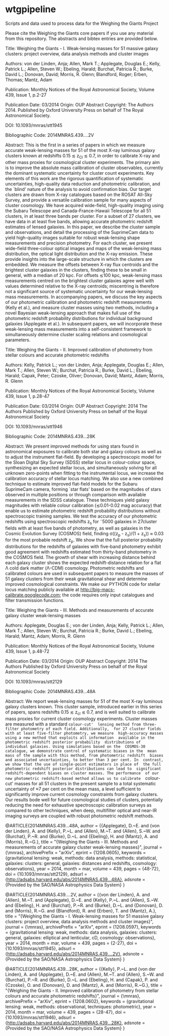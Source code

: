 # wtgpipeline
Scripts and data used to process data for the Weighing the Giants Project

Please cite the Weighing the Giants core papers if you use any material from this repository. The abstracts and bibtex entries are provided below.



Title:              Weighing the Giants - I. Weak-lensing masses for 51 
                    massive galaxy clusters: project overview, data 
                    analysis methods and cluster images
                    
Authors:            von der Linden, Anja; Allen, Mark T.;
                    Applegate, Douglas E.; Kelly, Patrick L.;
                    Allen, Steven W.; Ebeling, Harald;
                    Burchat, Patricia R.; Burke, David L.;
                    Donovan, David; Morris, R. Glenn; Blandford, Roger;
                    Erben, Thomas; Mantz, Adam
                    
Publication:        Monthly Notices of the Royal Astronomical Society, 
                    Volume 439, Issue 1, p.2-27
                    
Publication Date:   03/2014
Origin:             OUP
Abstract Copyright: The Authors 2014. Published by Oxford University 
                    Press on behalf of The Royal Astronomical Society.

DOI:                10.1093/mnras/stt1945

Bibliographic Code: 2014MNRAS.439....2V

Abstract: This is the first in a series of papers in which we measure accurate 
weak-lensing masses for 51 of the most X-ray luminous galaxy clusters 
known at redshifts 0.15 ≲ z<SUB>Cl</SUB> ≲ 0.7, in order to 
calibrate X-ray and other mass proxies for cosmological cluster 
experiments. The primary aim is to improve the absolute mass calibration 
of cluster observables, currently the dominant systematic uncertainty 
for cluster count experiments. Key elements of this work are the 
rigorous quantification of systematic uncertainties, high-quality data 
reduction and photometric calibration, and the `blind' nature of the 
analysis to avoid confirmation bias. Our target clusters are drawn from 
X-ray catalogues based on the ROSAT All-Sky Survey, and provide a 
versatile calibration sample for many aspects of cluster cosmology. We 
have acquired wide-field, high-quality imaging using the Subaru 
Telescope and Canada-France-Hawaii Telescope for all 51 clusters, in at 
least three bands per cluster. For a subset of 27 clusters, we have data 
in at least five bands, allowing accurate photometric redshift estimates 
of lensed galaxies. In this paper, we describe the cluster sample and 
observations, and detail the processing of the SuprimeCam data to yield 
high-quality images suitable for robust weak-lensing shape measurements 
and precision photometry. For each cluster, we present wide-field 
three-colour optical images and maps of the weak-lensing mass 
distribution, the optical light distribution and the X-ray emission. 
These provide insights into the large-scale structure in which the 
clusters are embedded. We measure the offsets between X-ray flux 
centroids and the brightest cluster galaxies in the clusters, finding 
these to be small in general, with a median of 20 kpc. For offsets 
≲100 kpc, weak-lensing mass measurements centred on the brightest 
cluster galaxies agree well with values determined relative to the X-ray 
centroids; miscentring is therefore not a significant source of 
systematic uncertainty for our weak-lensing mass measurements. In 
accompanying papers, we discuss the key aspects of our photometric 
calibration and photometric redshift measurements (Kelly et al.), and 
measure cluster masses using two methods, including a novel Bayesian 
weak-lensing approach that makes full use of the photometric redshift 
probability distributions for individual background galaxies (Applegate 
et al.). In subsequent papers, we will incorporate these weak-lensing 
mass measurements into a self-consistent framework to simultaneously 
determine cluster scaling relations and cosmological parameters. 




Title:              Weighing the Giants - II. Improved calibration of 
                    photometry from stellar colours and accurate 
                    photometric redshifts
                    
Authors:            Kelly, Patrick L.; von der Linden, Anja;
                    Applegate, Douglas E.; Allen, Mark T.;
                    Allen, Steven W.; Burchat, Patricia R.;
                    Burke, David L.; Ebeling, Harald; Capak, Peter;
                    Czoske, Oliver; Donovan, David; Mantz, Adam;
                    Morris, R. Glenn
                    
Publication:        Monthly Notices of the Royal Astronomical Society, 
                    Volume 439, Issue 1, p.28-47
                    
Publication Date:   03/2014
Origin:             OUP
Abstract Copyright: 2014 The Authors Published by Oxford University 
                    Press on behalf of the Royal Astronomical Society

DOI:                10.1093/mnras/stt1946

Bibliographic Code: 2014MNRAS.439...28K

Abstract: We present improved methods for using stars found in astronomical 
exposures to calibrate both star and galaxy colours as well as to adjust 
the instrument flat-field. By developing a spectroscopic model for the 
Sloan Digital Sky Survey (SDSS) stellar locus in colour-colour space, 
synthesizing an expected stellar locus, and simultaneously solving for 
all unknown zero-points when fitting to the instrumental locus, we 
increase the calibration accuracy of stellar locus matching. We also use 
a new combined technique to estimate improved flat-field models for the 
Subaru SuprimeCam camera, forming `star flats' based on the magnitudes 
of stars observed in multiple positions or through comparison with 
available measurements in the SDSS catalogue. These techniques yield 
galaxy magnitudes with reliable colour calibration (≲0.01-0.02 mag 
accuracy) that enable us to estimate photometric redshift probability 
distributions without spectroscopic training samples. We test the 
accuracy of our photometric redshifts using spectroscopic redshifts 
z<SUB>s</SUB> for ˜5000 galaxies in 27cluster fields with at least 
five bands of photometry, as well as galaxies in the Cosmic Evolution 
Survey (COSMOS) field, finding σ((z<SUB>p</SUB> - 
z<SUB>s</SUB>)/(1 + z<SUB>s</SUB>)) ≈ 0.03 for the most probable 
redshift z<SUB>p</SUB>. We show that the full posterior probability 
distributions for the redshifts of galaxies with five-band photometry 
exhibit good agreement with redshifts estimated from thirty-band 
photometry in the COSMOS field. The growth of shear with increasing 
distance behind each galaxy cluster shows the expected redshift-distance 
relation for a flat Λ cold dark matter (Λ-CDM) cosmology. 
Photometric redshifts and calibrated colours are used in subsequent 
papers to measure the masses of 51 galaxy clusters from their weak 
gravitational shear and determine improved cosmological constraints. We 
make our PYTHON code for stellar locus matching publicly available at 
http://big-macs-calibrate.googlecode.com; the code requires only input 
catalogues and filter transmission functions. 

Title:              Weighing the Giants - III. Methods and measurements 
                    of accurate galaxy cluster weak-lensing masses
                    
Authors:            Applegate, Douglas E.; von der Linden, Anja;
                    Kelly, Patrick L.; Allen, Mark T.; Allen, Steven W.;
                    Burchat, Patricia R.; Burke, David L.;
                    Ebeling, Harald; Mantz, Adam; Morris, R. Glenn
                    
Publication:        Monthly Notices of the Royal Astronomical Society, 
                    Volume 439, Issue 1, p.48-72
                    
Publication Date:   03/2014
Origin:             OUP
Abstract Copyright: 2014 The Authors Published by Oxford University 
                    Press on behalf of the Royal Astronomical Society

DOI:                10.1093/mnras/stt2129

Bibliographic Code: 2014MNRAS.439...48A

Abstract: We report weak-lensing masses for 51 of the most X-ray luminous galaxy 
clusters known. This cluster sample, introduced earlier in this series 
of papers, spans redshifts 0.15 ≲ z<SUB>cl</SUB> ≲ 0.7, and is 
well suited to calibrate mass proxies for current cluster cosmology 
experiments. Cluster masses are measured with a standard `colour-cut' 
lensing method from three-filter photometry of each field. Additionally, 
for 27 cluster fields with at least five-filter photometry, we measure 
high-accuracy masses using a new method that exploits all information 
available in the photometric redshift posterior probability 
distributions of individual galaxies. Using simulations based on the 
COSMOS-30 catalogue, we demonstrate control of systematic biases in the 
mean mass of the sample with this method, from photometric redshift 
biases and associated uncertainties, to better than 3 per cent. In 
contrast, we show that the use of single-point estimators in place of 
the full photometric redshift posterior distributions can lead to 
significant redshift-dependent biases on cluster masses. The performance 
of our new photometric redshift-based method allows us to calibrate 
`colour-cut' masses for all 51 clusters in the present sample to a total 
systematic uncertainty of ≈7 per cent on the mean mass, a level 
sufficient to significantly improve current cosmology constraints from 
galaxy clusters. Our results bode well for future cosmological studies 
of clusters, potentially reducing the need for exhaustive spectroscopic 
calibration surveys as compared to other techniques, when deep, 
multifilter optical and near-IR imaging surveys are coupled with robust 
photometric redshift methods. 







@ARTICLE{2014MNRAS.439...48A,
   author = {{Applegate}, D.~E. and {von der Linden}, A. and {Kelly}, P.~L. and 
	{Allen}, M.~T. and {Allen}, S.~W. and {Burchat}, P.~R. and {Burke}, D.~L. and 
	{Ebeling}, H. and {Mantz}, A. and {Morris}, R.~G.},
    title = "{Weighing the Giants - III. Methods and measurements of accurate galaxy cluster weak-lensing masses}",
  journal = {\mnras},
archivePrefix = "arXiv",
   eprint = {1208.0605},
 keywords = {gravitational lensing: weak, methods: data analysis, methods: statistical, galaxies: clusters: general, galaxies: distances and redshifts, cosmology: observations},
     year = 2014,
    month = mar,
   volume = 439,
    pages = {48-72},
      doi = {10.1093/mnras/stt2129},
   adsurl = {http://adsabs.harvard.edu/abs/2014MNRAS.439...48A},
  adsnote = {Provided by the SAO/NASA Astrophysics Data System}
}

@ARTICLE{2014MNRAS.439....2V,
   author = {{von der Linden}, A. and {Allen}, M.~T. and {Applegate}, D.~E. and 
	{Kelly}, P.~L. and {Allen}, S.~W. and {Ebeling}, H. and {Burchat}, P.~R. and 
	{Burke}, D.~L. and {Donovan}, D. and {Morris}, R.~G. and {Blandford}, R. and 
	{Erben}, T. and {Mantz}, A.},
    title = "{Weighing the Giants - I. Weak-lensing masses for 51 massive galaxy clusters: project overview, data analysis methods and cluster images}",
  journal = {\mnras},
archivePrefix = "arXiv",
   eprint = {1208.0597},
 keywords = {gravitational lensing: weak, methods: data analysis, galaxies: clusters: general, galaxies: elliptical and lenticular, cD, cosmology: observations},
     year = 2014,
    month = mar,
   volume = 439,
    pages = {2-27},
      doi = {10.1093/mnras/stt1945},
   adsurl = {http://adsabs.harvard.edu/abs/2014MNRAS.439....2V},
  adsnote = {Provided by the SAO/NASA Astrophysics Data System}
}

@ARTICLE{2014MNRAS.439...28K,
   author = {{Kelly}, P.~L. and {von der Linden}, A. and {Applegate}, D.~E. and 
	{Allen}, M.~T. and {Allen}, S.~W. and {Burchat}, P.~R. and {Burke}, D.~L. and 
	{Ebeling}, H. and {Capak}, P. and {Czoske}, O. and {Donovan}, D. and 
	{Mantz}, A. and {Morris}, R.~G.},
    title = "{Weighing the Giants - II. Improved calibration of photometry from stellar colours and accurate photometric redshifts}",
  journal = {\mnras},
archivePrefix = "arXiv",
   eprint = {1208.0602},
 keywords = {gravitational lensing: weak, methods: observational, techniques: photometric},
     year = 2014,
    month = mar,
   volume = 439,
    pages = {28-47},
      doi = {10.1093/mnras/stt1946},
   adsurl = {http://adsabs.harvard.edu/abs/2014MNRAS.439...28K},
  adsnote = {Provided by the SAO/NASA Astrophysics Data System}
}

